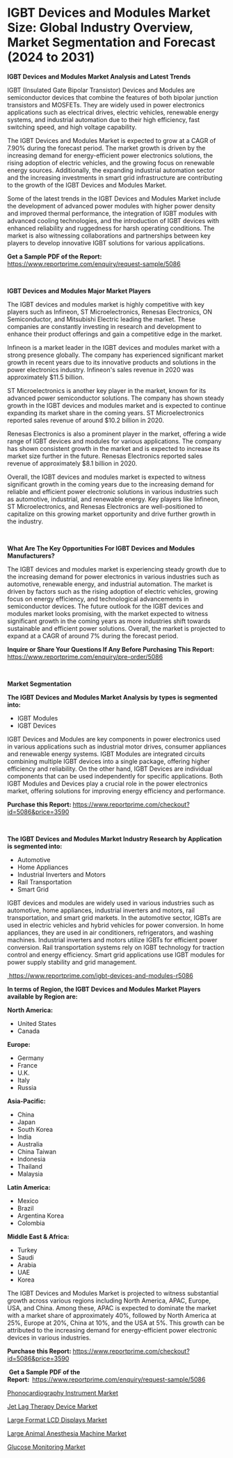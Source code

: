 <p><h1>IGBT Devices and Modules Market Size: Global Industry Overview, Market Segmentation and Forecast (2024 to 2031)</h1></p><p><strong>IGBT Devices and Modules Market Analysis and Latest Trends</strong></p>
<p><p>IGBT (Insulated Gate Bipolar Transistor) Devices and Modules are semiconductor devices that combine the features of both bipolar junction transistors and MOSFETs. They are widely used in power electronics applications such as electrical drives, electric vehicles, renewable energy systems, and industrial automation due to their high efficiency, fast switching speed, and high voltage capability.</p><p>The IGBT Devices and Modules Market is expected to grow at a CAGR of 7.90% during the forecast period. The market growth is driven by the increasing demand for energy-efficient power electronics solutions, the rising adoption of electric vehicles, and the growing focus on renewable energy sources. Additionally, the expanding industrial automation sector and the increasing investments in smart grid infrastructure are contributing to the growth of the IGBT Devices and Modules Market.</p><p>Some of the latest trends in the IGBT Devices and Modules Market include the development of advanced power modules with higher power density and improved thermal performance, the integration of IGBT modules with advanced cooling technologies, and the introduction of IGBT devices with enhanced reliability and ruggedness for harsh operating conditions. The market is also witnessing collaborations and partnerships between key players to develop innovative IGBT solutions for various applications.</p></p>
<p><strong>Get a Sample PDF of the Report:&nbsp;</strong> <a href="https://www.reportprime.com/enquiry/request-sample/5086">https://www.reportprime.com/enquiry/request-sample/5086</a></p>
<p>&nbsp;</p>
<p><strong>IGBT Devices and Modules Major Market Players</strong></p>
<p><p>The IGBT devices and modules market is highly competitive with key players such as Infineon, ST Microelectronics, Renesas Electronics, ON Semiconductor, and Mitsubishi Electric leading the market. These companies are constantly investing in research and development to enhance their product offerings and gain a competitive edge in the market.</p><p>Infineon is a market leader in the IGBT devices and modules market with a strong presence globally. The company has experienced significant market growth in recent years due to its innovative products and solutions in the power electronics industry. Infineon's sales revenue in 2020 was approximately $11.5 billion.</p><p>ST Microelectronics is another key player in the market, known for its advanced power semiconductor solutions. The company has shown steady growth in the IGBT devices and modules market and is expected to continue expanding its market share in the coming years. ST Microelectronics reported sales revenue of around $10.2 billion in 2020.</p><p>Renesas Electronics is also a prominent player in the market, offering a wide range of IGBT devices and modules for various applications. The company has shown consistent growth in the market and is expected to increase its market size further in the future. Renesas Electronics reported sales revenue of approximately $8.1 billion in 2020.</p><p>Overall, the IGBT devices and modules market is expected to witness significant growth in the coming years due to the increasing demand for reliable and efficient power electronic solutions in various industries such as automotive, industrial, and renewable energy. Key players like Infineon, ST Microelectronics, and Renesas Electronics are well-positioned to capitalize on this growing market opportunity and drive further growth in the industry.</p></p>
<p>&nbsp;</p>
<p><strong>What Are The Key Opportunities For IGBT Devices and Modules Manufacturers?</strong></p>
<p><p>The IGBT devices and modules market is experiencing steady growth due to the increasing demand for power electronics in various industries such as automotive, renewable energy, and industrial automation. The market is driven by factors such as the rising adoption of electric vehicles, growing focus on energy efficiency, and technological advancements in semiconductor devices. The future outlook for the IGBT devices and modules market looks promising, with the market expected to witness significant growth in the coming years as more industries shift towards sustainable and efficient power solutions. Overall, the market is projected to expand at a CAGR of around 7% during the forecast period.</p></p>
<p><strong>Inquire or Share Your Questions If Any Before Purchasing This Report:</strong> <a href="https://www.reportprime.com/enquiry/pre-order/5086">https://www.reportprime.com/enquiry/pre-order/5086</a></p>
<p>&nbsp;</p>
<p><strong>Market Segmentation</strong></p>
<p><strong>The IGBT Devices and Modules Market Analysis by types is segmented into:</strong></p>
<p><ul><li>IGBT Modules</li><li>IGBT Devices</li></ul></p>
<p><p>IGBT Devices and Modules are key components in power electronics used in various applications such as industrial motor drives, consumer appliances and renewable energy systems. IGBT Modules are integrated circuits combining multiple IGBT devices into a single package, offering higher efficiency and reliability. On the other hand, IGBT Devices are individual components that can be used independently for specific applications. Both IGBT Modules and Devices play a crucial role in the power electronics market, offering solutions for improving energy efficiency and performance.</p></p>
<p><strong>Purchase this Report:&nbsp;</strong><a href="https://www.reportprime.com/checkout?id=5086&price=3590">https://www.reportprime.com/checkout?id=5086&price=3590</a></p>
<p>&nbsp;</p>
<p><strong>The IGBT Devices and Modules Market Industry Research by Application is segmented into:</strong></p>
<p><ul><li>Automotive</li><li>Home Appliances</li><li>Industrial Inverters and Motors</li><li>Rail Transportation</li><li>Smart Grid</li></ul></p>
<p><p>IGBT devices and modules are widely used in various industries such as automotive, home appliances, industrial inverters and motors, rail transportation, and smart grid markets. In the automotive sector, IGBTs are used in electric vehicles and hybrid vehicles for power conversion. In home appliances, they are used in air conditioners, refrigerators, and washing machines. Industrial inverters and motors utilize IGBTs for efficient power conversion. Rail transportation systems rely on IGBT technology for traction control and energy efficiency. Smart grid applications use IGBT modules for power supply stability and grid management.</p></p>
<p><a href="https://www.reportprime.com/igbt-devices-and-modules-r5086">&nbsp;https://www.reportprime.com/igbt-devices-and-modules-r5086</a></p>
<p><strong>In terms of Region, the IGBT Devices and Modules Market Players available by Region are:</strong></p>
<p>
    <p> <strong> North America: </strong>
        <ul>
            <li>United States</li>
            <li>Canada</li>
        </ul>
        </p> 
    <p> <strong> Europe: </strong>
        <ul>
            <li>Germany</li>
            <li>France</li>
            <li>U.K.</li>
            <li>Italy</li>
            <li>Russia</li>
        </ul>
        </p> 
    <p> <strong> Asia-Pacific: </strong>
        <ul>
            <li>China</li>
            <li>Japan</li>
            <li>South Korea</li>
            <li>India</li>
            <li>Australia</li>
            <li>China Taiwan</li>
            <li>Indonesia</li>
            <li>Thailand</li>
            <li>Malaysia</li>
        </ul>
        </p> 
    <p> <strong> Latin America: </strong>
        <ul>
            <li>Mexico</li>
            <li>Brazil</li>
            <li>Argentina Korea</li>
            <li>Colombia</li>
        </ul>
        </p> 
    <p> <strong> Middle East & Africa: </strong>
        <ul>
            <li>Turkey</li>
            <li>Saudi</li>
            <li>Arabia</li>
            <li>UAE</li>
            <li>Korea</li>
        </ul>
    </p>
    </p>
<p><p>The IGBT Devices and Modules Market is projected to witness substantial growth across various regions including North America, APAC, Europe, USA, and China. Among these, APAC is expected to dominate the market with a market share of approximately 40%, followed by North America at 25%, Europe at 20%, China at 10%, and the USA at 5%. This growth can be attributed to the increasing demand for energy-efficient power electronic devices in various industries.</p></p>
<p><strong>Purchase this Report: </strong><a href="https://www.reportprime.com/checkout?id=5086&price=3590">https://www.reportprime.com/checkout?id=5086&price=3590</a></p>
<p>&nbsp;<strong>Get a Sample PDF of the Report:&nbsp;&nbsp;</strong><a href="https://www.reportprime.com/enquiry/request-sample/5086">https://www.reportprime.com/enquiry/request-sample/5086</a></p>
<p><strong></strong></p>
<p><p><a href="https://medium.com/@qomarcintya76/global-phonocardiography-instrument-industry-analysis-report-phonocardiography-instrument-market-d98cd923514b">Phonocardiography Instrument Market</a></p><p><a href="https://github.com/alexcrou8/Market-Research-Report-List-2/blob/main/jet-lag-therapy-device-market.md">Jet Lag Therapy Device Market</a></p><p><a href="https://github.com/thereveren80/Market-Research-Report-List-2/blob/main/large-format-lcd-displays-market.md">Large Format LCD Displays Market</a></p><p><a href="https://medium.com/@swilliamn8765/large-animal-anesthesia-machine-market-share-size-trends-industry-analysis-report-by-type-by-a1c831563774">Large Animal Anesthesia Machine Market</a></p><p><a href="https://medium.com/@kimwalker1923/strategic-insights-into-global-glucose-monitoring-market-trends-2024-2031-covered-in-105-pages-76395bb0926b">Glucose Monitoring Market</a></p></p>